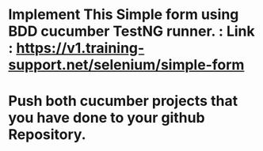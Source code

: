 # Implement This Simple form using BDD cucumber TestNG runner. : Link : https://v1.training-support.net/selenium/simple-form
# Push both cucumber projects that you have done to your github Repository.
